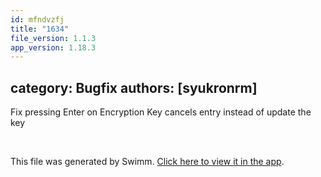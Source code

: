 ```yaml
---
id: mfndvzfj
title: "1634"
file_version: 1.1.3
app_version: 1.18.3
---
```


## category: Bugfix authors: \[syukronrm\]

Fix pressing Enter on Encryption Key cancels entry instead of update the key

<br/>

This file was generated by Swimm. [Click here to view it in the app](https://app.swimm.io/repos/Z2l0aHViJTNBJTNBYWN0dWFsJTNBJTNBc2FuanBhcmVlaw==/docs/mfndvzfj).

